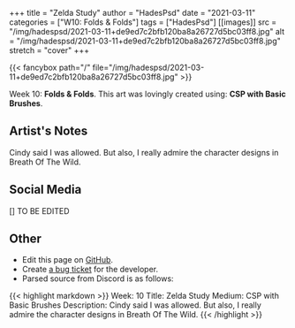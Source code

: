 +++
title =       "Zelda Study"
author =      "HadesPsd"
date =        "2021-03-11"
categories =  ["W10: Folds & Folds"]
tags =        ["HadesPsd"]
[[images]]
                      src = "/img/hadespsd/2021-03-11+de9ed7c2bfb120ba8a26727d5bc03ff8.jpg"
                      alt = "/img/hadespsd/2021-03-11+de9ed7c2bfb120ba8a26727d5bc03ff8.jpg"
                      stretch = "cover"
+++


{{< fancybox path="/" file="/img/hadespsd/2021-03-11+de9ed7c2bfb120ba8a26727d5bc03ff8.jpg" >}}


Week 10: **Folds & Folds**. This art was lovingly created using: **CSP with Basic Brushes**.

## Artist's Notes

Cindy said I was allowed. But also, I really admire the character designs in Breath Of The Wild.

## Social Media

[] TO BE EDITED

## Other

- Edit this page on [GitHub](https://github.com/teaminkling/web-refresh/edit/main/blog/content/blog/hadespsd-week-10-04b4.md).
- Create [a bug ticket](https://github.com/teaminkling/web-refresh/issues/new?assignees=&labels=bug&template=problem-report.md&title=) for the developer.
- Parsed source from Discord is as follows:

{{< highlight markdown >}}
Week: 10 
Title: Zelda Study
Medium: CSP with Basic Brushes 
Description: Cindy said I was allowed. But also, I really admire the character designs in Breath Of The Wild.
{{< /highlight >}}